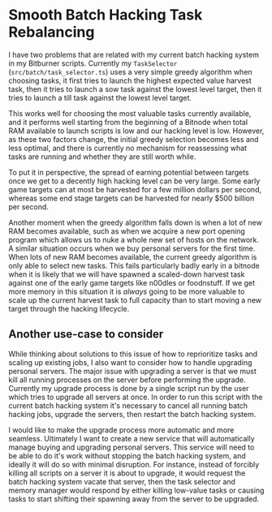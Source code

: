 # Smooth Batch Hacking Task Rebalancing

I have two problems that are related with my current batch hacking
system in my Bitburner scripts. Currently my `TaskSelector`
(`src/batch/task_selector.ts`) uses a very simple greedy algorithm
when choosing tasks, it first tries to launch the highest expected
value harvest task, then it tries to launch a sow task against the
lowest level target, then it tries to launch a till task against the
lowest level target.

This works well for choosing the most valuable tasks currently
available, and it performs well starting from the beginning of a
Bitnode when total RAM available to launch scripts is low and our
hacking level is low. However, as these two factors change, the
initial greedy selection becomes less and less optimal, and there is
currently no mechanism for reassessing what tasks are running and
whether they are still worth while.

To put it in perspective, the spread of earning potential between
targets once we get to a decently high hacking level can be very
large. Some early game targets can at most be harvested for a few
million dollars per second, whereas some end stage targets can be
harvested for nearly $500 billion per second.

Another moment when the greedy algorithm falls down is when a lot of
new RAM becomes available, such as when we acquire a new port opening
program which allows us to nuke a whole new set of hosts on the
network. A similar situation occurs when we buy personal servers for
the first time. When lots of new RAM becomes available, the current
greedy algorithm is only able to select new tasks. This fails
particularly badly early in a bitnode when it is likely that we will
have spawned a scaled-down harvest task against one of the early game
targets like n00dles or foodnstuff. If we get more memory in this
situation it is _always_ going to be more valuable to scale up the
current harvest task to full capacity than to start moving a new
target through the hacking lifecycle.

## Another use-case to consider

While thinking about solutions to this issue of how to
reprioritize tasks and scaling up existing jobs, I also want to
consider how to handle upgrading personal servers. The major issue
with upgrading a server is that we must kill all running processes on
the server before performing the upgrade. Currently my upgrade process
is done by a single script run by the user which tries to upgrade all
servers at once. In order to run this script with the current batch
hacking system it's necessary to cancel all running batch hacking
jobs, upgrade the servers, then restart the batch hacking system.

I would like to make the upgrade process more automatic and more
seamless. Ultimately I want to create a new service that will
automatically manage buying and upgrading personal servers. This
service will need to be able to do it's work without stopping the
batch hacking system, and ideally it will do so with minimal
disruption. For instance, instead of forcibly killing all scripts on a
server it is about to upgrade, it would request the batch hacking
system vacate that server, then the task selector and memory manager
would respond by either killing low-value tasks or causing tasks to
start shifting their spawning away from the server to be upgraded.
